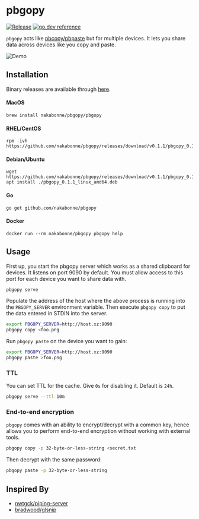 # pbgopy
[![Release](https://img.shields.io/github/release/nakabonne/pbgopy.svg?color=orange)](https://github.com/nakabonne/pbgopy/releases/latest)
[![go.dev reference](https://img.shields.io/badge/go.dev-reference-007d9c?logo=go&logoColor=white&style=flat-square)](https://pkg.go.dev/mod/github.com/nakabonne/pbgopy?tab=packages)

`pbgopy` acts like [pbcopy/pbpaste](https://www.unix.com/man-page/osx/1/pbcopy/) but for multiple devices. It lets you share data across devices like you copy and paste.

![Demo](assets/demo.gif)

## Installation
Binary releases are available through [here](https://github.com/nakabonne/pbgopy/releases).

#### MacOS

```
brew install nakabonne/pbgopy/pbgopy
```

#### RHEL/CentOS

```
rpm -ivh https://github.com/nakabonne/pbgopy/releases/download/v0.1.1/pbgopy_0.1.1_linux_amd64.rpm
```

#### Debian/Ubuntu

```
wget https://github.com/nakabonne/pbgopy/releases/download/v0.1.1/pbgopy_0.1.1_linux_amd64.deb
apt install ./pbgopy_0.1.1_linux_amd64.deb
```

#### Go

```
go get github.com/nakabonne/pbgopy
```

#### Docker

```
docker run --rm nakabonne/pbgopy pbgopy help
```

## Usage
First up, you start the pbgopy server which works as a shared clipboard for devices. It listens on port 9090 by default.
You must allow access to this port for each device you want to share data with.

```bash
pbgopy serve
```

Populate the address of the host where the above process is running into the `PBGOPY_SERVER` environment variable. Then execute `pbgopy copy` to put the data entered in STDIN into the server.

```bash
export PBGOPY_SERVER=http://host.xz:9090
pbgopy copy <foo.png
```

Run `pbgopy paste` on the device you want to gain:

```bash
export PBGOPY_SERVER=http://host.xz:9090
pbgopy paste >foo.png
```

### TTL
You can set TTL for the cache. Give `0s` for disabling it. Default is `24h`.

```bash
pbgopy serve --ttl 10m
```

### End-to-end encryption
`pbgopy` comes with an ability to encrypt/decrypt with a common key, hence allows you to perform end-to-end encryption without working with external tools.

```bash
pbgopy copy -p 32-byte-or-less-string <secret.txt
```

Then decrypt with the same password:

```bash
pbgopy paste -p 32-byte-or-less-string
```

## Inspired By
- [nwtgck/piping-server](https://github.com/nwtgck/piping-server)
- [bradwood/glsnip](https://github.com/bradwood/glsnip)
